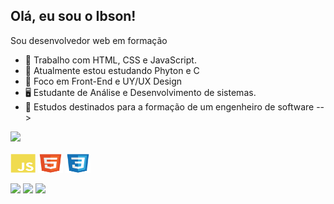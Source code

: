 ## Olá, eu sou o Ibson!


Sou desenvolvedor web em formação

- 🔭 Trabalho com HTML, CSS e JavaScript.
- 🌱 Atualmente estou estudando Phyton e C 
- 👯 Foco em Front-End e UY/UX Design
- 🖥️ Estudante de Análise e Desenvolvimento de sistemas.
- 📖 Estudos destinados para a formação de um engenheiro de software
-->
<div>
  <img height= "180em" src="https://github-readme-stats.vercel.app/api?username=Ibson015&show_icons=true&theme=dark"/>
</div>
<div style = "display: inline_block"> <br>
  <img align="center" alt="Ibson-Js" height="30" width="40" src="https://raw.githubusercontent.com/devicons/devicon/master/icons/javascript/javascript-plain.svg">
  <img align="center" alt="Ibson-HTML" height="30" width="40" src="https://raw.githubusercontent.com/devicons/devicon/master/icons/html5/html5-original.svg">
  <img align="center" alt="Ibson-CSS" height="30" width="40" src="https://raw.githubusercontent.com/devicons/devicon/master/icons/css3/css3-original.svg">
</div>

<br>
<div> 
  <a href="https://instagram.com/rafaballerini" target="_blank"><img src="https://img.shields.io/badge/-Instagram-%23E4405F?style=for-the-badge&logo=instagram&logoColor=white" target="_blank"></a> 
  <a href = "https://mail.google.com/mail/u/0/?tab=rm&ogbl#inbox"><img src="https://img.shields.io/badge/-Gmail-%23333?style=for-the-badge&logo=gmail&logoColor=white" target="_blank"></a>
  <a href="https://www.linkedin.com/in/ibson-santos-446712215/" target="_blank"><img src="https://img.shields.io/badge/-LinkedIn-%230077B5?style=for-the-badge&logo=linkedin&logoColor=white" target="_blank"></a> 
  
</div>



##
 
          

